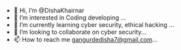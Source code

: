 - 👋 Hi, I’m @DishaKhairnar
- 👀 I’m interested in Coding developing ...
- 🌱 I’m currently learning cyber security, ethical hacking ...
- 💞️ I’m looking to collaborate on cyber security...
- 📫 How to reach me gangurdedisha7@gmail.com...

<!---
DishaKhairnar/DishaKhairnar is a ✨ special ✨ repository because its `README.md` (this file) appears on your GitHub profile.
You can click the Preview link to take a look at your changes.
--->
